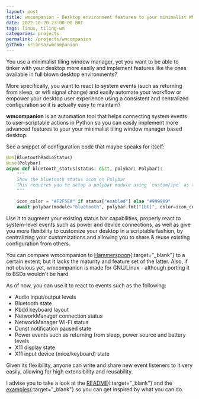 ```yaml
---
layout: post
title: wmcompanion - Desktop environment features to your minimalist WM
date: 2022-10-20 23:00:00 BRT
tags: linux, tiling-wm
categories: projects
permalink: /projects/wmcompanion
github: kriansa/wmcompanion
---
```


You use a minimalist tiling window manager, yet you want to be able to tinker with your desktop more
easily and implement features like the ones available in full blown desktop environments?

More specifically, you want to react to system events (such as returning from sleep, or wifi signal
change) and easily automate your workflow or empower your desktop user experience using a consistent
and centralized configuration so it is actually easy to maintain?

**wmcompanion** is an automation tool that helps connecting system events to user-scriptable actions
in Python so you can easily implement more advanced features to your your minimalist tiling window
manager based desktop.

See a snippet of configuration code that maybe speaks for itself:

```python
@on(BluetoothRadioStatus)
@use(Polybar)
async def bluetooth_status(status: dict, polybar: Polybar):
    """
    Show the bluetooth status icon on Polybar
    This requires you to setup a polybar module using `custom/ipc` as the type
    """

    icon_color = "#F2F5EA" if status["enabled"] else "#999999"
    await polybar(module="bluetooth", polybar.fmt("[bt]", color=icon_color))
```

Use it to augment your existing status bar capabilities, properly react to system-level events such
as power and device connections, as well as give you more flexibility to customize your desktop in a
scriptable fashion, by centralizing your customizations and allowing you to share & reuse existing
configuration from others.

You can compare wmcompanion to [Hammerspoon][hammerspoon]{:target="_blank"} to a certain extent, but
it lacks the maturity and feature set of the latter. Also, if not obvious yet, wmcompanion is made
for GNU/Linux - although porting it to BSDs wouldn't be hard.

As of now, you can use it to react to events such as the following:

  * Audio input/output levels
  * Bluetooth state
  * Kbdd keyboard layout
  * NetworkManager connection status
  * NetworkManager Wi-Fi status
  * Dunst notification paused state
  * Power events such as returning from sleep, power source and battery levels
  * X11 display state
  * X11 input device (mice/keyboard) state

Given its flexibility, anyone can write and share new event listeners to it very easily, allowing
for high extensibility and reusability.

I advise you to take a look at the [README][README]{:target="_blank"} and the
[examples][examples]{:target="_blank"} so you can get inspired by what you can do.

[README]: https://github.com/kriansa/wmcompanion/blob/main/README.md
[examples]: https://github.com/kriansa/wmcompanion/tree/main/examples
[hammerspoon]: https://www.hammerspoon.org/
